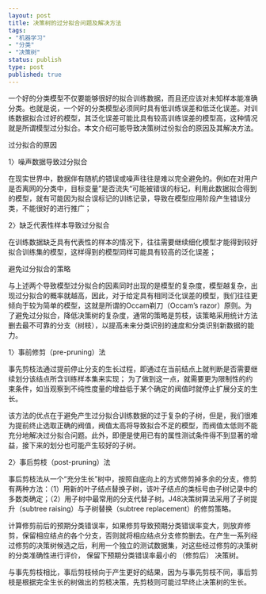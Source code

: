 ```yaml
--- 
layout: post
title: 决策树的过分拟合问题及解决方法
tags: 
- "机器学习"
- "分类"
- "决策树"
status: publish
type: post
published: true
---
```

一个好的分类模型不仅要能够很好的拟合训练数据，而且还应该对未知样本能准确分类。也就是说，一个好的分类模型必须同时具有低训练误差和低泛化误差。对训练数据拟合过好的模型，其泛化误差可能比具有较高训练误差的模型高，这种情况就是所谓模型过分拟合。本文介绍可能导致决策树过份拟合的原因及其解决方法。

过分拟合的原因

1〉噪声数据导致过分拟合

在现实世界中，数据伴有随机的错误或噪声往往是难以完全避免的。例如在对用户是否离网的分类中，目标变量”是否流失“可能被错误的标记，利用此数据拟合得到的模型，就有可能因为拟合误标记的训练记录，导致在模型应用阶段产生错误分类，不能很好的进行推广；

2〉缺乏代表性样本导致过分拟合

在训练数据缺乏具有代表性的样本的情况下，往往需要继续细化模型才能得到较好拟合训练集的模型，这样得到的模型同样可能具有较高的泛化误差；

避免过分拟合的策略

与上述两个导致模型过分拟合的因素同时出现的是模型的复杂度，模型越复杂，出现过分拟合的概率就越高，因此，对于给定具有相同泛化误差的模型，我们往往更倾向于较为简单的模型，这就是所谓的Occam剃刀（Occam’s razor）原则。为了避免过分拟合，降低决策树的复杂度，通常的策略是剪枝，该策略采用统计方法删去最不可靠的分支（树枝），以提高未来分类识别的速度和分类识别新数据的能力。

1〉事前修剪（pre-pruning）法 

事先剪枝法通过提前停止分支的生长过程，即通过在当前结点上就判断是否需要继续划分该结点所含训练样本集来实现； 为了做到这一点，就需要更为限制性的约束条件，如当观察到不纯性度量的增益低于某个确定的阀值时就停止扩展分支的生长。

该方法的优点在于避免产生过分拟合训练数据的过于复杂的子树，但是，我们很难为提前终止选取正确的阀值，阀值太高将导致拟合不足的模型，而阀值太低则不能充分地解决过分拟合问题。此外，即便是使用已有的属性测试条件得不到显著的增益，接下来的划分也可能产生较好的子树。

2〉事后剪枝（post-pruning）法

事后剪枝法从一个“充分生长”树中，按照自底向上的方式修剪掉多余的分支，修剪有两种方法：（1）用新的叶子结点替换子树，该叶子结点的类标号由子树记录中的多数类确定；（2）用子树中最常用的分支代替子树。J48决策树算法采用了子树提升（subtree raising）与子树替换（subtree replacement）的修剪策略。

计算修剪前后的预期分类错误率，如果修剪导致预期分类错误率变大，则放弃修剪，保留相应结点的各个分支，否则就将相应结点分支修剪删去。在产生一系列经过修剪的决策树候选之后，利用一个独立的测试数据集，对这些经过修剪的决策树的分类准确性进行评价， 保留下预期分类错误率最小的 （修剪后） 决策树。

与事先剪枝相比，事后剪枝倾向于产生更好的结果，因为与事先剪枝不同，事后剪枝是根据完全生长的树做出的剪枝决策，先剪枝则可能过早终止决策树的生长。
